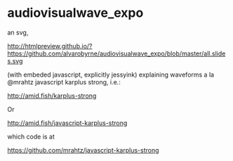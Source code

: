 # audiovisualwave_expo
an svg,

http://htmlpreview.github.io/?https://github.com/alvarobyrne/audiovisualwave_expo/blob/master/all.slides.svg

(with embeded javascript, explicitly jessyink) explaining waveforms a la @mrahtz javascript karplus strong, i.e.:

http://amid.fish/karplus-strong

Or

http://amid.fish/javascript-karplus-strong

which code is at

https://github.com/mrahtz/javascript-karplus-strong

